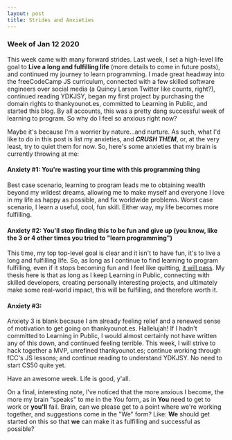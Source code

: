 ```yaml
---
layout: post
title: Strides and Anxieties
---
```

### Week of Jan 12 2020
This week came with many forward strides. Last week, I set a high-level life goal to **Live a long and fulfilling life** (more details to come in future posts), and continued my journey to learn programming. I made great headway into the freeCodeCamp JS curriculum, connected with a few skilled software engineers over social media (a Quincy Larson Twitter like counts, right?), continued reading YDKJSY, began my first project by purchasing the domain rights to thankyounot.es, committed to Learning in Public, and started this blog. By all accounts, this was a pretty dang successful week of learning to program. So why do I feel so anxious right now?

Maybe it's because I'm a worrier by nature...and nurture. As such, what I'd like to do in this post is list my anxieties, and **_CRUSH THEM_**, or, at the very least, try to quiet them for now. So, here's some anxieties that my brain is currently throwing at me:

#### **Anxiety #1**: You're wasting your time with this programming thing
Best case scenario, learning to program leads me to obtaining wealth beyond my wildest dreams, allowing me to make myself and everyone I love in my life as happy as possible, and fix worldwide problems. Worst case scenario, I learn a useful, cool, fun skill. Either way, my life becomes more fulfilling.

#### **Anxiety #2**: You'll stop finding this to be fun and give up (you know, like the 3 or 4 other times you tried to "learn programming")
This time, my top top-level goal is clear and it isn't to have fun, it's to live a long and fulfilling life. So, as long as I continue to find learning to program fulfilling, even if it stops becoming fun and I feel like quitting, [it will pass](http://truecenterpublishing.com/zenstory/willpass.html). My thesis here is that as long as I keep Learning in Public, connecting with skilled developers, creating personally interesting projects, and ultimately make some real-world impact, this will be fulfilling, and therefore worth it.

#### **Anxiety #3**:
    
    
Anxiety 3 is blank because I am already feeling relief and a renewed sense of motivation to get going on thankyounot.es. Hallelujah! If I hadn't committed to Learning in Public, I would almost certainly not have written any of this down, and continued feeling terrible. This week, I will strive to hack together a MVP, unrefined thankyounot.es; continue working through fCC's JS lessons; and continue reading to understand YDKJSY. No need to start CS50 quite yet.   
    
Have an awesome week. Life is good, y'all.    
    
   
On a final, interesting note, I've noticed that the more anxious I become, the more my brain "speaks" to me in the _You_ form, as in **You** need to get to work or **you'll** fail. Brain, can we please get to a point where we're working together, and suggestions come in the "We" form? Like: **We** should get started on this so that **we** can make it as fulfilling and successful as possible?
